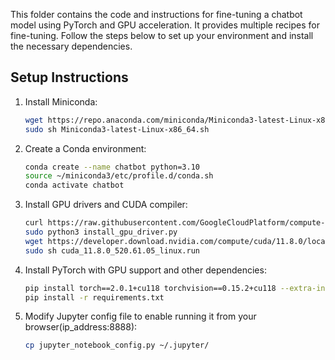 This folder contains the code and instructions for fine-tuning a chatbot model using PyTorch and GPU acceleration. It provides multiple recipes for fine-tuning. Follow the steps below to set up your environment and install the necessary dependencies.

## Setup Instructions

1. Install Miniconda:

   ```bash
   wget https://repo.anaconda.com/miniconda/Miniconda3-latest-Linux-x86_64.sh
   sudo sh Miniconda3-latest-Linux-x86_64.sh
   ```
2. Create a Conda environment:
   ```bash
   conda create --name chatbot python=3.10
   source ~/miniconda3/etc/profile.d/conda.sh
   conda activate chatbot
   ```
3. Install GPU drivers and CUDA compiler:
   ```bash
   curl https://raw.githubusercontent.com/GoogleCloudPlatform/compute-gpu-installation/main/linux/install_gpu_driver.py --output    install_gpu_driver.py
   sudo python3 install_gpu_driver.py
   wget https://developer.download.nvidia.com/compute/cuda/11.8.0/local_installers/cuda_11.8.0_520.61.05_linux.run
   sudo sh cuda_11.8.0_520.61.05_linux.run
   ```
5. Install PyTorch with GPU support and other dependencies:
   ```bash
   pip install torch==2.0.1+cu118 torchvision==0.15.2+cu118 --extra-index-url https://download.pytorch.org/whl/cu118
   pip install -r requirements.txt
   ```
6. Modify Jupyter config file to enable running it from your browser(ip_address:8888):
   ```bash
   cp jupyter_notebook_config.py ~/.jupyter/
   ```

